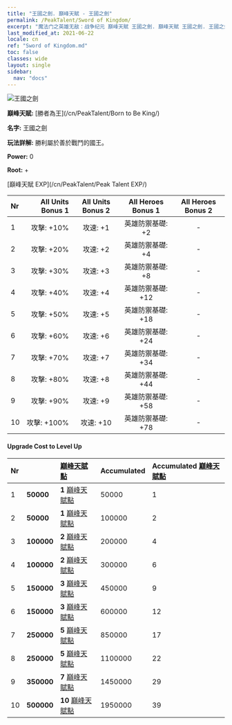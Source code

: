 ```yaml
---
title: "王國之劍. 巔峰天賦 - 王國之劍"
permalink: /PeakTalent/Sword of Kingdom/
excerpt: "魔法门之英雄无敌：战争纪元 巔峰天賦 王國之劍. 巔峰天賦 王國之劍. 王國之劍"
last_modified_at: 2021-06-22
locale: cn
ref: "Sword of Kingdom.md"
toc: false
classes: wide
layout: single
sidebar:
  nav: "docs"
---
```


  ![王國之劍](/images/pt/talent_4401.png)

  **巔峰天賦:** [勝者為王](/cn/PeakTalent/Born to Be King/)

  **名字:** 王國之劍

  **玩法詳解:** 勝利屬於善於戰鬥的國王。

  **Power:** 0

  **Root:** +

  [巔峰天賦 EXP](/cn/PeakTalent/Peak Talent EXP/)

  | Nr | All Units Bonus 1 | All Units Bonus 2 | All Heroes Bonus 1 | All Heroes Bonus 2 |
  |:---|--------------:|:-------------:|:-------------:|:-------------:|
  | 1 | 攻擊: +10% | 攻速: +1 | 英雄防禦基礎: +2 | - |
  | 2 | 攻擊: +20% | 攻速: +2 | 英雄防禦基礎: +4 | - |
  | 3 | 攻擊: +30% | 攻速: +3 | 英雄防禦基礎: +8 | - |
  | 4 | 攻擊: +40% | 攻速: +4 | 英雄防禦基礎: +12 | - |
  | 5 | 攻擊: +50% | 攻速: +5 | 英雄防禦基礎: +18 | - |
  | 6 | 攻擊: +60% | 攻速: +6 | 英雄防禦基礎: +24 | - |
  | 7 | 攻擊: +70% | 攻速: +7 | 英雄防禦基礎: +34 | - |
  | 8 | 攻擊: +80% | 攻速: +8 | 英雄防禦基礎: +44 | - |
  | 9 | 攻擊: +90% | 攻速: +9 | 英雄防禦基礎: +58 | - |
  | 10 | 攻擊: +100% | 攻速: +10 | 英雄防禦基礎: +78 | - |


#### Upgrade Cost to Level Up

  | Nr | <i class="fas fa-coins"/> | [巔峰天賦點](/cn/Items/con_934/) | Accumulated <i class="fas fa-coins"/> | Accumulated [巔峰天賦點](/cn/Items/con_934/) |
  |:---|:--------------|:-------------|:-------------|:-------------|
  | 1 | **50000** | **1** [巔峰天賦點](/cn/Items/con_934/) | 50000 | 1 |
  | 2 | **50000** | **1** [巔峰天賦點](/cn/Items/con_934/) | 100000 | 2 |
  | 3 | **100000** | **2** [巔峰天賦點](/cn/Items/con_934/) | 200000 | 4 |
  | 4 | **100000** | **2** [巔峰天賦點](/cn/Items/con_934/) | 300000 | 6 |
  | 5 | **150000** | **3** [巔峰天賦點](/cn/Items/con_934/) | 450000 | 9 |
  | 6 | **150000** | **3** [巔峰天賦點](/cn/Items/con_934/) | 600000 | 12 |
  | 7 | **250000** | **5** [巔峰天賦點](/cn/Items/con_934/) | 850000 | 17 |
  | 8 | **250000** | **5** [巔峰天賦點](/cn/Items/con_934/) | 1100000 | 22 |
  | 9 | **350000** | **7** [巔峰天賦點](/cn/Items/con_934/) | 1450000 | 29 |
  | 10 | **500000** | **10** [巔峰天賦點](/cn/Items/con_934/) | 1950000 | 39 |
